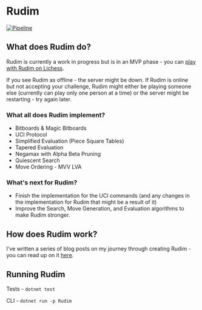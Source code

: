 # Rudim
[![Pipeline](https://github.com/znxftw/rudim/actions/workflows/pipeline.yml/badge.svg)](https://github.com/znxftw/rudim/actions/workflows/pipeline.yml)

## What does Rudim do?

Rudim is currently a work in progress but is in an MVP phase - you can [play with Rudim on Lichess](https://lichess.org/YaGBp2Cw).  

If you see Rudim as offline - the server might be down. If Rudim is online but not accepting your challenge, Rudim might either be playing someone else (currently can play only one person at a time) or the server might be restarting - try again later.

### What all does Rudim implement?

- Bitboards & Magic Bitboards
- UCI Protocol
- Simplified Evaluation (Piece Square Tables)
- Tapered Evaluation
- Negamax with Alpha Beta Pruning
- Quiescent Search
- Move Ordering - MVV LVA

### What's next for Rudim?

- Finish the implementation for the UCI commands (and any changes in the implementation for Rudim that might be a result of it)
- Improve the Search, Move Generation, and Evaluation algorithms to make Rudim stronger.

## How does Rudim work?

I've written a series of blog posts on my journey through creating Rudim - you can read up on it [here](https://vishnubhagyanath.dev/tags/rudim/).

## Running Rudim

Tests - `dotnet test`

CLI - `dotnet run -p Rudim`
